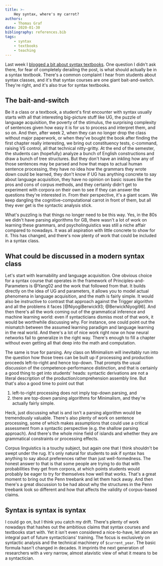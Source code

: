 ```yaml
---
title: >-
    Hey syntax, where's my carrot?
authors:
    - Thomas Graf
date: 2020-01-30
bibliography: references.bib
tags:
    - syntax
    - textbooks
    - teaching
---
```


<!-- START_SUMMARY_BLOCK -->
Last week I [blogged a bit about syntax textbooks]({filename}2020-01-22_graf_syntax-textbooks.md).
One question I didn't ask there, for fear of completely derailing the post, is what should actually be in a syntax textbook.
There's a common complaint I hear from students about syntax classes, and it's that syntax courses are one giant bait-and-switch.
They're right, and it's also true for syntax textbooks.
<!-- END_SUMMARY_BLOCK -->


## The bait-and-switch

Be it a class or a textbook, a student's first encounter with syntax usually starts with all that interesting big-picture stuff like UG, the puzzle of language acquisition, the poverty of the stimulus, the surprising complexity of sentences given how easy it is for us to process and interpret them, and so on.
And then, after week 2, when they can no longer drop the class without major paperwork, or when they've bought the book after finding the first chapter really interesting, we bring out constituency tests, c-command, raising VS control, all that technical nitty-gritty.
At the end of the semester, the students can (hopefully) analyze a bunch of English constructions and draw a bunch of tree structures.
But they don't have an inkling how any of those sentences may be parsed and how that maps to actual human sentence processing, they have no idea how the grammars they wrote down could be learned, they don't know if UG has anything concrete to say about language acquisition, they have no opinion on basic issues like the pros and cons of corpus methods, and they certainly didn't get to experiment with corpora on their own to see if they can answer the questions they're interested in.
From their perspective, it's a giant scam.
We keep dangling the cognitive-computational carrot in front of them, but all they ever get is the syntactic analysis stick.

What's puzzling is that things no longer need to be this way.
Yes, in the 80s we didn't have parsing algorithms for GB, there wasn't a lot of work on learning these grammars, and psycholinguistics was still a niche affair compared to nowadays.
It was all aspiration with little concrete to show for it.
This has changed, and there's now plenty of work that could be included in a syntax class.


## What could be discussed in a modern syntax class

Let's start with learnability and language acquisition.
One obvious choice for a syntax course that operates in the framework of Principles-and-Parameters is @Yang02 and the work that followed from that.
It builds directly on the idea of UG and parameters, it allows you to model actual phenomena in language acquisition, and the math is fairly simple.
It would also be instructive to contrast that approach against the Trigger algorithm and all the problems it faces [@NiyogiBerwick93; @BerwickNiyogi96].
And then there's all the work coming out of the grammatical inference and machine learning world: even if syntacticians dismiss most of that work, it would be worthwhile discussing why.
For instance, one could point out the mismatch between the assumed learning paradigm and language learning in the real world.
And there's a lot of nice work right now on how neural networks fail to generalize in the right way.
There's enough to fill a chapter without even getting all that deep into the math and computation.

The same is true for parsing.
Any class on Minimalism will inevitably run into the question how those trees can be built up if processing and production proceeds left-to-right and hence top-down.
That prompts the usual discussion of the competence-performance distinction, and that is certainly a good thing to get into students' heads: syntactic derivations  are not a literal description of the production/comprehension assembly line.
But that's also a good time to point out that

1. left-to-right processing does not imply top-down parsing, and
1. there are top-down parsing algorithms for Minimalism, and they're actually fairly simple.

Heck, just discussing what is and isn't a parsing algorithm would be tremendously valuable.
There's also plenty of work on sentence processing, some of which makes assumptions that could use a critical assessment from a syntactic perspective (e.g. the shallow parsing approach).
And there's the whole mine field of islands and whether they are grammatical constraints or processing effects.

Corpus linguistics is a touchy subject, but again one that I think shouldn't be swept under the rug.
It's only natural for students to ask if syntax has anything to say about preferences rather than just well-formedness.
The honest answer to that is that some people are trying to do that with probabilities they get from corpora, at which points students would probably be eager to try for themselves how well that works.
That's a great moment to bring out the Penn treebank and let them hack away.
And then there's a great discussion to be had about why the structures in the Penn treebank look so different and how that affects the validity of corpus-based claims.


## Syntax is syntax is syntax

I could go on, but I think you catch my drift.
There's plenty of work nowadays that hashes out the ambitious claims that syntax courses and textbooks start with.
Yet it isn't even considered a nice-to-have, let alone an integral part of future syntacticians' training.
The focus is exclusively on syntactic analysis and the technical machinery of `$current_year`.
The basic formula hasn't changed in decades.
It imprints the next generation of researchers with a very narrow, almost atavistic view of what it means to be a syntactician.
